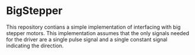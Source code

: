 # BigStepper
This repository contians a simple implementation of interfacing with big stepper motors. This implementation assumes that the only signals needed for the driver are a single pulse signal and a single constant signal indicating the direction.